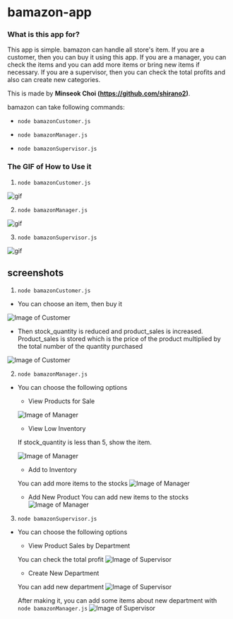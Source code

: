 # bamazon-app


### What is this app for?

This app is simple. bamazon can handle all store's item. If you are a customer, then you can buy it using this app. If you are a manager, you can check the items and you can add more items or bring new items if necessary. If you are a supervisor, then you can check the total profits and also can create new categories. 

This is made by **Minseok Choi (https://github.com/shirano2)**.

bamazon can take following commands:

  * `node bamazonCustomer.js`

  * `node bamazonManager.js`

  * `node bamazonSupervisor.js`






### The GIF of How to Use it

1. `node bamazonCustomer.js`

![gif](https://shirano2.github.io/bamazon-app/images/customer.gif)


2. `node bamazonManager.js`

![gif](https://shirano2.github.io/bamazon-app/images/manager.gif)


3. `node bamazonSupervisor.js`

![gif](https://shirano2.github.io/bamazon-app/images/supervisor.gif)



## screenshots

1. `node bamazonCustomer.js`
* You can choose an item, then buy it

![Image of Customer](https://shirano2.github.io/bamazon-app/images/customer1.jpg)

* Then stock_quantity is reduced and product_sales is increased. Product_sales is stored which is the price of the product multiplied by the total number of the quantity purchased

![Image of Customer](https://shirano2.github.io/bamazon-app/images/customer2.jpg)



2. `node bamazonManager.js`
*  You can choose the following options

    * View Products for Sale

    ![Image of Manager](https://shirano2.github.io/bamazon-app/images/manager1.jpg)

    * View Low Inventory

    If stock_quantity is less than 5, show the item.
    
    ![Image of Manager](https://shirano2.github.io/bamazon-app/images/manager2.jpg)

    * Add to Inventory

    You can add more items to the stocks
    ![Image of Manager](https://shirano2.github.io/bamazon-app/images/manager3.jpg)

    * Add New Product
    You can add new items to the stocks
    ![Image of Manager](https://shirano2.github.io/bamazon-app/images/manager4.jpg)



3. `node bamazonSupervisor.js`
*  You can choose the following options

    * View Product Sales by Department

    You can check the total profit
    ![Image of Supervisor](https://shirano2.github.io/bamazon-app/images/supervisor1.jpg)

    * Create New Department

    You can add new department
    ![Image of Supervisor](https://shirano2.github.io/bamazon-app/images/supervisor2.jpg)

    After making it, you can add some items about new department with `node bamazonManager.js`
    ![Image of Supervisor](https://shirano2.github.io/bamazon-app/images/supervisor3.jpg)

